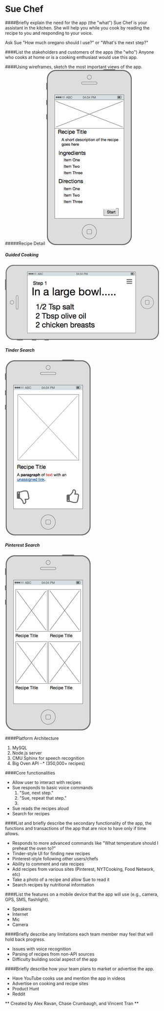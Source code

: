 # Sue Chef

####Briefly explain the need for the app (the "what")
Sue Chef is your assistant in the kitchen.
She will help you while you cook by reading the recipe to you and responding to your voice.

Ask Sue "How much oregano should I use?"
	or
"What's the next step?"



####List the stakeholders and customers of the apps (the "who")
Anyone who cooks at home or is a cooking enthusiast would use this app.


####Using wireframes, sketch the most important views of the app.
#####Recipe Detail
![alt text](images/recipe_detail.png "Recipe Detail")

##### Guided Cooking
![alt text](images/guided_cooking.png "Guided Cooking")

##### Tinder Search
![alt text](images/tinder_search.png "Tinder Search")

##### Pinterest Search
![alt text](images/pinterest_search.png "Pinterest Search")


####Platform Architecture
1. MySQL
2. Node.js server
3. CMU Sphinx for speech recognition
4. Big Oven API 
⋅⋅* (350,000+ recipes)

####Core functionalities
+ Allow user to interact with recipes
+ Sue responds to basic voice commands
	1. "Sue, next step."
	2. "Sue, repeat that step."
	3. 
+ Sue reads the recipes aloud
+ Search for recipes

####List and briefly describe the secondary functionality of the app, the functions and transactions of the app that are nice to have only if time allows.
+ Responds to more advanced commands like "What temperature should I preheat the oven to?"
+ Tinder-style UI for finding new recipes
+ Pinterest-style following other users/chefs
+ Ability to comment and rate recipes 
+ Add recipes from various sites (Pinterest, NYTCooking, Food Network, etc)
+ Take a photo of a recipe and allow Sue to read it
+ Search recipes by nutritional information

####List the features on a mobile device that the app will use (e.g., camera, GPS, SMS, flashlight).
+ Speakers
+ Internet
+ Mic
+ Camera


####Briefly describe any limitations each team member may feel that will hold back progress.
+ Issues with voice recognition
+ Parsing of recipes from non-API sources
+ Difficulty building social aspect of the app

####Briefly describe how your team plans to market or advertise the app.
+ Have YouTube cooks use and mention the app in videos
+ Advertise on cooking and recipe sites
+ Product Hunt
+ Reddit

** Created by Alex Ravan, Chase Crumbaugh, and Vincent Tran **
